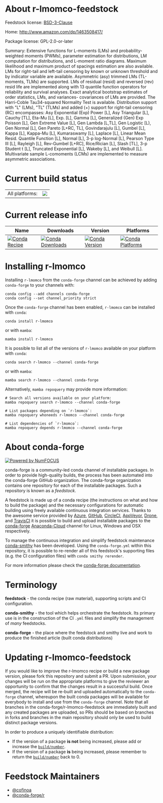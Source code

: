 About r-lmomco-feedstock
========================

Feedstock license: [BSD-3-Clause](https://github.com/conda-forge/r-lmomco-feedstock/blob/main/LICENSE.txt)

Home: http://www.amazon.com/dp/1463508417/

Package license: GPL-2.0-or-later

Summary: Extensive functions for L-moments (LMs) and probability-weighted moments (PWMs), parameter estimation for distributions, LM computation for distributions, and L-moment ratio diagrams. Maximum likelihood and maximum product of spacings estimation are also available. LMs for right-tail and left-tail censoring by known or unknown threshold and by indicator variable are available. Asymmetric (asy) trimmed LMs (TL-moments, TLMs) are supported. LMs of residual (resid) and reversed (rev) resid life are implemented along with 13 quantile function operators for reliability and survival analyses. Exact analytical bootstrap estimates of order statistics, LMs, and variances- covariances of LMs are provided. The Harri-Coble Tau34-squared Normality Test is available. Distribution support with "L" (LMs), "TL" (TLMs) and added (+) support for right-tail censoring (RC) encompasses: Asy Exponential (Exp) Power [L], Asy Triangular [L], Cauchy [TL], Eta-Mu [L], Exp. [L], Gamma [L], Generalized (Gen) Exp Poisson [L], Gen Extreme Value [L], Gen Lambda [L,TL], Gen Logistic [L), Gen Normal [L], Gen Pareto [L+RC, TL], Govindarajulu [L], Gumbel [L], Kappa [L], Kappa-Mu [L], Kumaraswamy [L], Laplace [L], Linear Mean Resid. Quantile Function [L], Normal [L], 3-p log-Normal [L], Pearson Type III [L], Rayleigh [L], Rev-Gumbel [L+RC], Rice/Rician [L], Slash [TL], 3-p Student t [L], Truncated Exponential [L], Wakeby [L], and Weibull [L]. Multivariate sample L-comoments (LCMs) are implemented to measure asymmetric associations.

Current build status
====================


<table><tr><td>All platforms:</td>
    <td>
      <a href="https://dev.azure.com/conda-forge/feedstock-builds/_build/latest?definitionId=12559&branchName=main">
        <img src="https://dev.azure.com/conda-forge/feedstock-builds/_apis/build/status/r-lmomco-feedstock?branchName=main">
      </a>
    </td>
  </tr>
</table>

Current release info
====================

| Name | Downloads | Version | Platforms |
| --- | --- | --- | --- |
| [![Conda Recipe](https://img.shields.io/badge/recipe-r--lmomco-green.svg)](https://anaconda.org/conda-forge/r-lmomco) | [![Conda Downloads](https://img.shields.io/conda/dn/conda-forge/r-lmomco.svg)](https://anaconda.org/conda-forge/r-lmomco) | [![Conda Version](https://img.shields.io/conda/vn/conda-forge/r-lmomco.svg)](https://anaconda.org/conda-forge/r-lmomco) | [![Conda Platforms](https://img.shields.io/conda/pn/conda-forge/r-lmomco.svg)](https://anaconda.org/conda-forge/r-lmomco) |

Installing r-lmomco
===================

Installing `r-lmomco` from the `conda-forge` channel can be achieved by adding `conda-forge` to your channels with:

```
conda config --add channels conda-forge
conda config --set channel_priority strict
```

Once the `conda-forge` channel has been enabled, `r-lmomco` can be installed with `conda`:

```
conda install r-lmomco
```

or with `mamba`:

```
mamba install r-lmomco
```

It is possible to list all of the versions of `r-lmomco` available on your platform with `conda`:

```
conda search r-lmomco --channel conda-forge
```

or with `mamba`:

```
mamba search r-lmomco --channel conda-forge
```

Alternatively, `mamba repoquery` may provide more information:

```
# Search all versions available on your platform:
mamba repoquery search r-lmomco --channel conda-forge

# List packages depending on `r-lmomco`:
mamba repoquery whoneeds r-lmomco --channel conda-forge

# List dependencies of `r-lmomco`:
mamba repoquery depends r-lmomco --channel conda-forge
```


About conda-forge
=================

[![Powered by
NumFOCUS](https://img.shields.io/badge/powered%20by-NumFOCUS-orange.svg?style=flat&colorA=E1523D&colorB=007D8A)](https://numfocus.org)

conda-forge is a community-led conda channel of installable packages.
In order to provide high-quality builds, the process has been automated into the
conda-forge GitHub organization. The conda-forge organization contains one repository
for each of the installable packages. Such a repository is known as a *feedstock*.

A feedstock is made up of a conda recipe (the instructions on what and how to build
the package) and the necessary configurations for automatic building using freely
available continuous integration services. Thanks to the awesome service provided by
[Azure](https://azure.microsoft.com/en-us/services/devops/), [GitHub](https://github.com/),
[CircleCI](https://circleci.com/), [AppVeyor](https://www.appveyor.com/),
[Drone](https://cloud.drone.io/welcome), and [TravisCI](https://travis-ci.com/)
it is possible to build and upload installable packages to the
[conda-forge](https://anaconda.org/conda-forge) [Anaconda-Cloud](https://anaconda.org/)
channel for Linux, Windows and OSX respectively.

To manage the continuous integration and simplify feedstock maintenance
[conda-smithy](https://github.com/conda-forge/conda-smithy) has been developed.
Using the ``conda-forge.yml`` within this repository, it is possible to re-render all of
this feedstock's supporting files (e.g. the CI configuration files) with ``conda smithy rerender``.

For more information please check the [conda-forge documentation](https://conda-forge.org/docs/).

Terminology
===========

**feedstock** - the conda recipe (raw material), supporting scripts and CI configuration.

**conda-smithy** - the tool which helps orchestrate the feedstock.
                   Its primary use is in the construction of the CI ``.yml`` files
                   and simplify the management of *many* feedstocks.

**conda-forge** - the place where the feedstock and smithy live and work to
                  produce the finished article (built conda distributions)


Updating r-lmomco-feedstock
===========================

If you would like to improve the r-lmomco recipe or build a new
package version, please fork this repository and submit a PR. Upon submission,
your changes will be run on the appropriate platforms to give the reviewer an
opportunity to confirm that the changes result in a successful build. Once
merged, the recipe will be re-built and uploaded automatically to the
`conda-forge` channel, whereupon the built conda packages will be available for
everybody to install and use from the `conda-forge` channel.
Note that all branches in the conda-forge/r-lmomco-feedstock are
immediately built and any created packages are uploaded, so PRs should be based
on branches in forks and branches in the main repository should only be used to
build distinct package versions.

In order to produce a uniquely identifiable distribution:
 * If the version of a package **is not** being increased, please add or increase
   the [``build/number``](https://docs.conda.io/projects/conda-build/en/latest/resources/define-metadata.html#build-number-and-string).
 * If the version of a package **is** being increased, please remember to return
   the [``build/number``](https://docs.conda.io/projects/conda-build/en/latest/resources/define-metadata.html#build-number-and-string)
   back to 0.

Feedstock Maintainers
=====================

* [@cofinoa](https://github.com/cofinoa/)
* [@conda-forge/r](https://github.com/conda-forge/r/)

